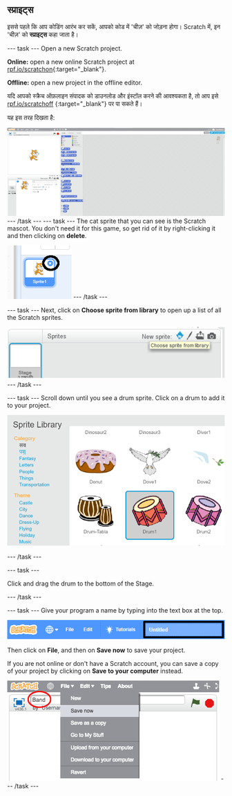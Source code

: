 ## स्प्राइट्स

इससे पहले कि आप कोडिंग आरंभ कर सकें, आपको कोड में 'चीज़' को जोड़ना होगा। Scratch में, इन 'चीज़' को **स्प्राइट्स** कहा जाता है।

\--- task \--- Open a new Scratch project.

**Online:** open a new online Scratch project at [rpf.io/scratchon](http://rpf.io/scratchon){:target="_blank"}.

**Offline:** open a new project in the offline editor.

यदि आपको स्क्रैच ऑफ़लाइन संपादक को डाउनलोड और इंस्टॉल करने की आवश्यकता है, तो आप इसे [rpf.io/scratchoff](http://rpf.io/scratchoff) {:target="_blank"} पर पा सकते हैं।

यह इस तरह दिखता है:

![स्क्रीनशॉट](images/band-scratch.png) \--- /task \--- \--- task \--- The cat sprite that you can see is the Scratch mascot. You don't need it for this game, so get rid of it by right-clicking it and then clicking on **delete**.

![स्क्रीनशॉट](images/band-delete-annotated.png) \--- /task \---

\--- task \--- Next, click on **Choose sprite from library** to open up a list of all the Scratch sprites.

![स्क्रीनशॉट](images/band-sprite-library.png) \--- /task \---

\--- task \--- Scroll down until you see a drum sprite. Click on a drum to add it to your project.

![स्क्रीनशॉट](images/band-sprite-drum.png)

\--- /task \---

\--- task \---

Click and drag the drum to the bottom of the Stage.

\--- /task \---

\--- task \--- Give your program a name by typing into the text box at the top.

![name](images/band-name-annotated.png)

Then click on **File**, and then on **Save now** to save your project.

If you are not online or don't have a Scratch account, you can save a copy of your project by clicking on **Save to your computer** instead.

![स्क्रीनशॉट](images/band-save.png) \--- /task \---